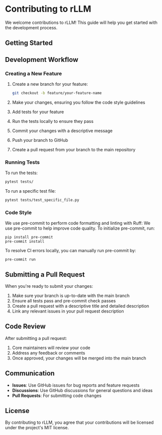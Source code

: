 # Contributing to rLLM

We welcome contributions to rLLM! This guide will help you get started with the development process.

## Getting Started

## Development Workflow

### Creating a New Feature

1. Create a new branch for your feature:
   ```bash
   git checkout -b feature/your-feature-name
   ```

2. Make your changes, ensuring you follow the code style guidelines
3. Add tests for your feature
4. Run the tests locally to ensure they pass
5. Commit your changes with a descriptive message
6. Push your branch to GitHub
7. Create a pull request from your branch to the main repository

### Running Tests

To run the tests:

```bash
pytest tests/
```

To run a specific test file:

```bash
pytest tests/test_specific_file.py
```

### Code Style

We use pre-commit to perform code formatting and linting with Ruff:
We use pre-commit to help improve code quality. To initialize pre-commit, run:

```
pip install pre-commit
pre-commit install
```

To resolve CI errors locally, you can manually run pre-commit by:
```
pre-commit run
```

<!-- ## Adding New Components

### Adding a New Agent

1. Create a new file in `rllm/agents/` (e.g., `my_agent.py`)
2. Implement your agent by inheriting from the base `Agent` class
3. Add any necessary system prompts to `rllm/agents/system_prompts.py`
4. Register your agent in `rllm/agents/__init__.py`
5. Add tests in `tests/agents/`

### Adding a New Environment

1. Create a new file in `rllm/environments/` (e.g., `my_env.py`)
2. Implement your environment by inheriting from the base `BaseEnv` class
3. Register your environment in `rllm/environments/__init__.py`
4. Add tests in `tests/environments/`

### Adding a New Reward Function

1. Create a new file in `rllm/rewards/` (e.g., `my_reward.py`)
2. Implement your reward function
3. Register your reward function in `rllm/rewards/__init__.py`
4. Add tests in `tests/rewards/` -->

## Submitting a Pull Request

When you're ready to submit your changes:

1. Make sure your branch is up-to-date with the main branch
2. Ensure all tests pass and pre-commit check passes
3. Create a pull request with a descriptive title and detailed description
4. Link any relevant issues in your pull request description

## Code Review

After submitting a pull request:

1. Core maintainers will review your code
2. Address any feedback or comments
3. Once approved, your changes will be merged into the main branch

## Communication

- **Issues**: Use GitHub issues for bug reports and feature requests
- **Discussions**: Use GitHub discussions for general questions and ideas
- **Pull Requests**: For submitting code changes

## License

By contributing to rLLM, you agree that your contributions will be licensed under the project's MIT license. 